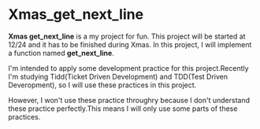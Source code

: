 # Xmas_get_next_line

**Xmas get_next_line** is a my project for fun. This project will be started at 12/24 and it has to be finished during Xmas.
In this project, I will implement a function named **get_next_line**.

I'm intended to apply some development practice for this project.Recently I'm studying Tidd(Ticket Driven Development) and TDD(Test Driven Deveropment), so I will use these practices in this project.

However, I won't use these practice throughry because I don't understand these practice perfectly.This means I will only use some parts of these practices.  
